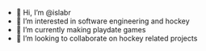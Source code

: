 - 👋 Hi, I’m @islabr
- 👀 I’m interested in software engineering and hockey
- 🌱 I’m currently making playdate games
- 💞️ I’m looking to collaborate on hockey related projects

<!---
islabr/islabr is a ✨ special ✨ repository because its `README.md` (this file) appears on your GitHub profile.
You can click the Preview link to take a look at your changes.
--->
